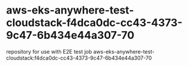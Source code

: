 # aws-eks-anywhere-test-cloudstack-f4dca0dc-cc43-4373-9c47-6b434e44a307-70
repository for use with E2E test job aws-eks-anywhere-test-cloudstack:f4dca0dc-cc43-4373-9c47-6b434e44a307-70
